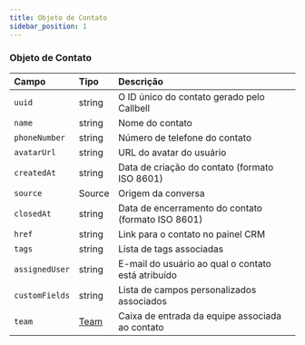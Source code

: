 ```yaml
---
title: Objeto de Contato
sidebar_position: 1
---
```


### Objeto de Contato

| Campo          | Tipo              | Descrição                                         |
| :------------- | :---------------- | :------------------------------------------------ |
| `uuid`         | string            | O ID único do contato gerado pelo Callbell        |
| `name`         | string            | Nome do contato                                   |
| `phoneNumber`  | string            | Número de telefone do contato                     |
| `avatarUrl`    | string            | URL do avatar do usuário                          |
| `createdAt`    | string            | Data de criação do contato (formato ISO 8601)     |
| `source`       | Source            | Origem da conversa                                |
| `closedAt`     | string            | Data de encerramento do contato (formato ISO 8601) |
| `href`         | string            | Link para o contato no painel CRM                 |
| `tags`         | string            | Lista de tags associadas                          |
| `assignedUser` | string            | E-mail do usuário ao qual o contato está atribuído |
| `customFields` | string            | Lista de campos personalizados associados          |
| `team`         | [Team](./team.md) | Caixa de entrada da equipe associada ao contato    |